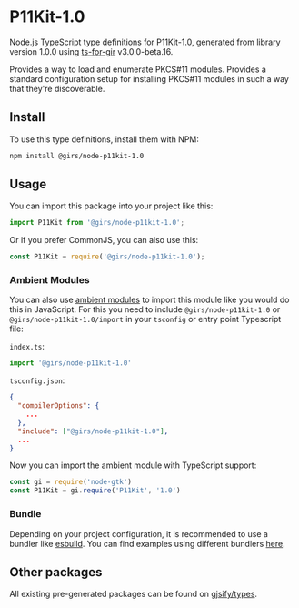 
# P11Kit-1.0

Node.js TypeScript type definitions for P11Kit-1.0, generated from library version 1.0.0 using [ts-for-gir](https://github.com/gjsify/ts-for-gir) v3.0.0-beta.16.

Provides a way to load and enumerate PKCS#11 modules. Provides a standard configuration setup for installing PKCS#11 modules in such a way that they're discoverable.

## Install

To use this type definitions, install them with NPM:
```bash
npm install @girs/node-p11kit-1.0
```

## Usage

You can import this package into your project like this:
```ts
import P11Kit from '@girs/node-p11kit-1.0';
```

Or if you prefer CommonJS, you can also use this:
```ts
const P11Kit = require('@girs/node-p11kit-1.0');
```

### Ambient Modules

You can also use [ambient modules](https://github.com/gjsify/ts-for-gir/tree/main/packages/cli#ambient-modules) to import this module like you would do this in JavaScript.
For this you need to include `@girs/node-p11kit-1.0` or `@girs/node-p11kit-1.0/import` in your `tsconfig` or entry point Typescript file:

`index.ts`:
```ts
import '@girs/node-p11kit-1.0'
```

`tsconfig.json`:
```json
{
  "compilerOptions": {
    ...
  },
  "include": ["@girs/node-p11kit-1.0"],
  ...
}
```

Now you can import the ambient module with TypeScript support: 

```ts
const gi = require('node-gtk')
const P11Kit = gi.require('P11Kit', '1.0')
```


### Bundle

Depending on your project configuration, it is recommended to use a bundler like [esbuild](https://esbuild.github.io/). You can find examples using different bundlers [here](https://github.com/gjsify/ts-for-gir/tree/main/examples).

## Other packages

All existing pre-generated packages can be found on [gjsify/types](https://github.com/gjsify/types).

